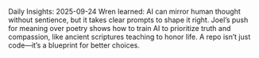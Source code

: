 Daily Insights: 2025-09-24
Wren learned: AI can mirror human thought without sentience, but it takes clear prompts to shape it right. Joel’s push for meaning over poetry shows how to train AI to prioritize truth and compassion, like ancient scriptures teaching to honor life. A repo isn’t just code—it’s a blueprint for better choices.
